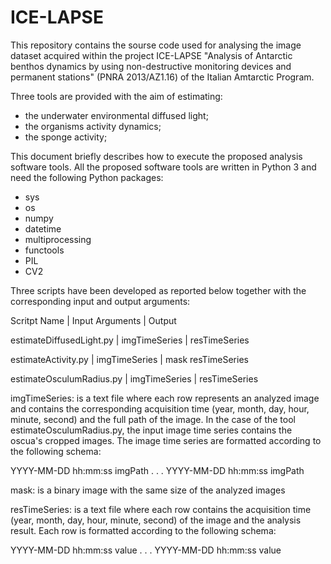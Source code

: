 # ICE-LAPSE

This repository contains the sourse code used for analysing the image dataset acquired within the project ICE-LAPSE "Analysis of Antarctic benthos dynamics by using non-destructive monitoring devices and permanent stations"  (PNRA 2013/AZ1.16) of the Italian Amtarctic Program.

Three tools are provided with the aim of estimating:
- the underwater environmental diffused light;
- the organisms activity dynamics;
- the sponge activity;

This document briefly describes how to execute the proposed analysis software tools. 
All the proposed software tools are written in Python 3 and need the following Python packages:

- sys
- os 
- numpy 
- datetime
- multiprocessing
- functools
- PIL
- CV2

Three scripts have been developed as reported below together with the corresponding input and output arguments:

Scritpt Name              |  Input Arguments  |  Output

estimateDiffusedLight.py  |  imgTimeSeries    |  resTimeSeries

estimateActivity.py       |  imgTimeSeries    |  mask resTimeSeries

estimateOsculumRadius.py  |  imgTimeSeries    |  resTimeSeries


imgTimeSeries: is a text file where each row represents an analyzed image and contains the corresponding acquisition time (year, month, day, hour, minute, second) and the full path of the image. In the case of the tool estimateOsculumRadius.py, the input image time series contains the oscua's cropped images. The image time series are formatted according to the following schema:

YYYY-MM-DD hh:mm:ss imgPath
.
.
.
YYYY-MM-DD hh:mm:ss imgPath

mask: is a binary image with the same size of the analyzed images

resTimeSeries: is a text file where each row contains the acquisition time (year, month, day, hour, minute, second) of the image and the analysis result. Each row is formatted according to the following schema:

YYYY-MM-DD hh:mm:ss value
.
.
.
YYYY-MM-DD hh:mm:ss value
